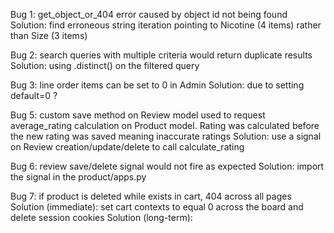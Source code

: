 Bug 1: get_object_or_404 error caused by object id not being found
Solution: find erroneous string iteration pointing to Nicotine (4 items) rather than Size (3 items)

Bug 2: search queries with multiple criteria would return duplicate results
Solution: using .distinct() on the filtered query

Bug 3: line order items can be set to 0 in Admin
Solution: due to setting default=0 ?

<!-- Bug 4: line order items have price tied to the model when it should be set on save
Solution:  -->

Bug 5: custom save method on Review model used to request average_rating calculation on Product model. Rating was calculated before the new rating was saved meaning inaccurate ratings
Solution: use a signal on Review creation/update/delete to call calculate_rating

Bug 6: review save/delete signal would not fire as expected
Solution: import the signal in the product/apps.py

Bug 7: if product is deleted while exists in cart, 404 across all pages
Solution (immediate): set cart contexts to equal 0 across the board and delete session cookies
Solution (long-term): 